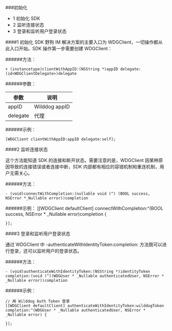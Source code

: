 
###初始化
* 1 初始化 SDK
* 2 监听连接状态
* 3 登录和监听用户登录状态

####1 初始化 SDK
野狗 IM 解决方案的主要入口为 WDGClient，一切操作都从此入口开始。SDK 操作第一步需要创建 WDGClient：

######方法：

	+ (instancetype)clientWithAppID:(NSString *)appID delegate:(id<WDGClientDelegate>)delegate
  
######参数：

参数 | 说明
-----|------
appID | Wilddog appID
delegate | 代理 

######示例：

	[WDGClient clientWithAppID:appID delegate:self];
	

####2 监听连接状态

这个方法能知道 SDK 的连接和断开状态。需要注意的是，WDGClient 因某种原因导致的连接错误或者连接中断，SDK 内部都有相应的容错机制和重连机制，用户无需关心。

######方法：

	- (void)connectWithCompletion:(nullable void (^) (BOOL success, NSError *_Nullable error))completion
	
######示例：
	[[WDGClient defaultClient] connectWithCompletion:^(BOOL success, NSError * _Nullable error)completion {
        
    }];
	
####3 登录和监听用户登录状态

通过 WDGClient 中 -authenticateWithIdentityToken:completion: 方法既可以进行登录，还可以监听用户的登录状态。

######方法：

	- (void)authenticateWithIdentityToken:(NSString *)identityToken completion:(void (^)(WDGUser * _Nullable authenticatedUser, NSError * _Nullable error))completion
	
######示例：

	// 用 Wilddog Auth Token 登录
    [[WDGClient defaultClient] authenticateWithIdentityToken:wilddogToken completion:^(WDGUser * _Nullable authenticatedUser, NSError * _Nullable error) {
        
    }];
	

